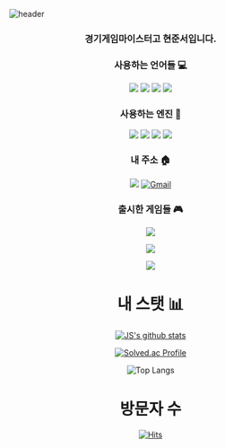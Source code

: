 ![header](https://capsule-render.vercel.app/api?type=slice&color=gradient&text=%20JunseoHyeon%20%20&height=200&fontSize=100) 

<!--
**hjs6082/hjs6082** is a ✨ _special_ ✨ repository because its `README.md` (this file) appears on your GitHub profile.

Here are some ideas to get you started:

- 🔭 I’m currently working on ...
- 🌱 I’m currently learning ...
- 👯 I’m looking to collaborate on ...
- 🤔 I’m looking for help with ...
- 💬 Ask me about ...
- 📫 How to reach me: ...
- 😄 Pronouns: ...
- ⚡ Fun fact: ...
-->

<div align="center">

  
### 경기게임마이스터고 현준서입니다.
  
### 사용하는 언어들 💻
<img src="https://img.shields.io/badge/Python-3766AB?style=flat-square&logo=Python&logoColor=white"/></a>
<img src="https://img.shields.io/badge/Lua-2C2D72?style=flat-square&logo=Lua&logoColor=white"/></a>
<img src="https://img.shields.io/badge/C++-00599C?style=flat-square&logo=C%2B%2B&logoColor=white"/></a>
<img src="https://img.shields.io/badge/C Sharp-239120?style=flat-square&logo=C Sharp&logoColor=white"/></a>

### 사용하는 엔진 🔨
<img src="https://img.shields.io/badge/Unity-0E1128?style=flat-square&logo=Unity&logoColor=white"/></a>
<img src="https://img.shields.io/badge/Visual Studio Code-007ACC?style=flat-square&logo=Visual Studio Code&logoColor=white"/></a>
<img src="https://img.shields.io/badge/Roblox-000000?style=flat-square&logo=Roblox&logoColor=white"/></a>
<img src="https://img.shields.io/badge/Visual Studio-5C2D91?style=flat-square&logo=Visual Studio&logoColor=white"/></a>

### 내 주소 🏠 
<a href="https://www.instagram.com/jspratice/"><img src="https://img.shields.io/badge/Instagram-E4405F?style=flat-square&logo=Instagram&logoColor=white&link=https://www.instagram.com/jspratice"/></a>
[![Gmail](https://img.shields.io/badge/Gmail-EA4335?style=for-the-badge&logo=Gmail&logoColor=white)](mailto:hjs77143@gmail.com)

### 출시한 게임들 🎮

<a href="https://teampsf.itch.io/project-sf/"><img src="https://img.shields.io/badge/Unreal Engine-0E1128?style=flat-square&logo=Unreal Engine&logoColor=white&link=https://https://teampsf.itch.io/project-sf"/></a>

<a href="https://drive.google.com/file/d/1X1HIQOA4m8XbOBQmRSFxGMP9HFuanrm2/view"><img src="https://img.shields.io/badge/Unity-0E1128?style=flat-square&logo=Unity&logoColor=white&link=https://https://drive.google.com/file/d/1X1HIQOA4m8XbOBQmRSFxGMP9HFuanrm2/view"/></a>

<a href="https://github.com/juhyeong0823/gameJemWithJunsu"><img src="https://img.shields.io/badge/Unity-0E1128?style=flat-square&logo=Unity&logoColor=white&link=https://https://github.com/juhyeong0823/gameJemWithJunsu"/></a>


# 내 스탯 📊
[![JS's github stats](https://github-readme-stats.vercel.app/api?username=hjs6082&show_icons=true&theme=monokai)](https://github.com/hjs6082/github-readme-stats) 

[![Solved.ac Profile](http://mazassumnida.wtf/api/v2/generate_badge?boj=hjs6082)](https://solved.ac/hjs6082/)

![Top Langs](https://github-readme-stats.vercel.app/api/top-langs/?username=hjs6082&layout=compact&theme=tokyonight)

# 방문자 수
[![Hits](https://hits.seeyoufarm.com/api/count/incr/badge.svg?url=https%3A%2F%2Fgithub.com%2Fhjs6082%2Fhit-counter&count_bg=%2379C83D&title_bg=%23555555&icon=&icon_color=%23E7E7E7&title=hits&edge_flat=false)](https://hits.seeyoufarm.com)
</div>
